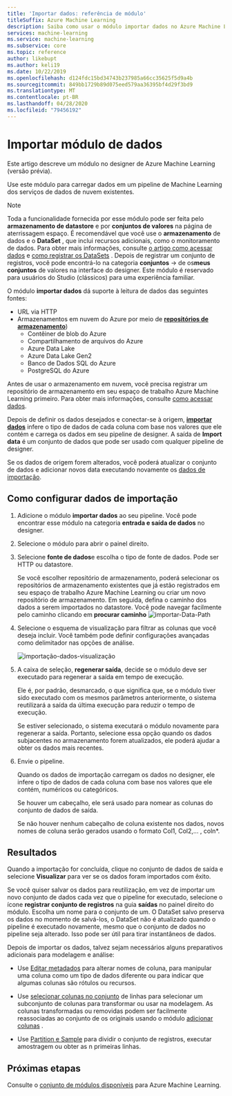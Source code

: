 ```yaml
---
title: 'Importar dados: referência de módulo'
titleSuffix: Azure Machine Learning
description: Saiba como usar o módulo importar dados no Azure Machine Learning para carregar dados em um pipeline de Machine Learning de serviços de dados em nuvem existentes.
services: machine-learning
ms.service: machine-learning
ms.subservice: core
ms.topic: reference
author: likebupt
ms.author: keli19
ms.date: 10/22/2019
ms.openlocfilehash: d124fdc15bd34743b237985a66cc35625f5d9a4b
ms.sourcegitcommit: 849bb1729b89d075eed579aa36395bf4d29f3bd9
ms.translationtype: MT
ms.contentlocale: pt-BR
ms.lasthandoff: 04/28/2020
ms.locfileid: "79456192"
---
```

# <a name="import-data-module"></a>Importar módulo de dados

Este artigo descreve um módulo no designer de Azure Machine Learning (versão prévia).

Use este módulo para carregar dados em um pipeline de Machine Learning dos serviços de dados de nuvem existentes. 

> [!Note]
> Toda a funcionalidade fornecida por esse módulo pode ser feita pelo **armazenamento de datastore** e por **conjuntos de valores** na página de aterrissagem espaço. É recomendável que você use o **armazenamento** de dados e o **DataSet** , que inclui recursos adicionais, como o monitoramento de dados. Para obter mais informações, consulte [o artigo como acessar dados](../how-to-access-data.md) e [como registrar os DataSets](../how-to-create-register-datasets.md) .
> Depois de registrar um conjunto de registros, você pode encontrá-lo na categoria **conjuntos** -> de os**meus conjuntos** de valores na interface do designer. Este módulo é reservado para usuários do Studio (clássicos) para uma experiência familiar. 
>

O módulo **importar dados** dá suporte à leitura de dados das seguintes fontes:

- URL via HTTP
- Armazenamentos em nuvem do Azure por meio de [**repositórios de armazenamento**](../how-to-access-data.md))
    - Contêiner de blob do Azure
    - Compartilhamento de arquivos do Azure
    - Azure Data Lake
    - Azure Data Lake Gen2
    - Banco de Dados SQL do Azure
    - PostgreSQL do Azure    

Antes de usar o armazenamento em nuvem, você precisa registrar um repositório de armazenamento em seu espaço de trabalho Azure Machine Learning primeiro. Para obter mais informações, consulte [como acessar dados](../how-to-access-data.md). 

Depois de definir os dados desejados e conectar-se à origem, **[importar dados](./import-data.md)** infere o tipo de dados de cada coluna com base nos valores que ele contém e carrega os dados em seu pipeline de designer. A saída de **Import data** é um conjunto de dados que pode ser usado com qualquer pipeline de designer.

Se os dados de origem forem alterados, você poderá atualizar o conjunto de dados e adicionar novos data executando novamente os [dados de importação](./import-data.md).

## <a name="how-to-configure-import-data"></a>Como configurar dados de importação

1. Adicione o módulo **importar dados** ao seu pipeline. Você pode encontrar esse módulo na categoria **entrada e saída de dados** no designer.

1. Selecione o módulo para abrir o painel direito.

1. Selecione **fonte de dados**e escolha o tipo de fonte de dados. Pode ser HTTP ou datastore.

    Se você escolher repositório de armazenamento, poderá selecionar os repositórios de armazenamento existentes que já estão registrados em seu espaço de trabalho Azure Machine Learning ou criar um novo repositório de armazenamento. Em seguida, defina o caminho dos dados a serem importados no datastore. Você pode navegar facilmente pelo caminho clicando em **procurar caminho** ![importar-Data-Path](media/module/import-data-path.png)

1. Selecione o esquema de visualização para filtrar as colunas que você deseja incluir. Você também pode definir configurações avançadas como delimitador nas opções de análise.

    ![importação-dados-visualização](media/module/import-data.png)

1. A caixa de seleção, **regenerar saída**, decide se o módulo deve ser executado para regenerar a saída em tempo de execução. 

    Ele é, por padrão, desmarcado, o que significa que, se o módulo tiver sido executado com os mesmos parâmetros anteriormente, o sistema reutilizará a saída da última execução para reduzir o tempo de execução. 

    Se estiver selecionado, o sistema executará o módulo novamente para regenerar a saída. Portanto, selecione essa opção quando os dados subjacentes no armazenamento forem atualizados, ele poderá ajudar a obter os dados mais recentes.


1. Envie o pipeline.

    Quando os dados de importação carregam os dados no designer, ele infere o tipo de dados de cada coluna com base nos valores que ele contém, numéricos ou categóricos.

    Se houver um cabeçalho, ele será usado para nomear as colunas do conjunto de dados de saída.

    Se não houver nenhum cabeçalho de coluna existente nos dados, novos nomes de coluna serão gerados usando o formato Col1, Col2,... , coln*.

## <a name="results"></a>Resultados

Quando a importação for concluída, clique no conjunto de dados de saída e selecione **Visualizar** para ver se os dados foram importados com êxito.

Se você quiser salvar os dados para reutilização, em vez de importar um novo conjunto de dados cada vez que o pipeline for executado, selecione o ícone **registrar conjunto de registros** na guia **saídas** no painel direito do módulo. Escolha um nome para o conjunto de um. O DataSet salvo preserva os dados no momento de salvá-los, o DataSet não é atualizado quando o pipeline é executado novamente, mesmo que o conjunto de dados no pipeline seja alterado. Isso pode ser útil para tirar instantâneos de dados.

Depois de importar os dados, talvez sejam necessários alguns preparativos adicionais para modelagem e análise:

- Use [Editar metadados](./edit-metadata.md) para alterar nomes de coluna, para manipular uma coluna como um tipo de dados diferente ou para indicar que algumas colunas são rótulos ou recursos.

- Use [selecionar colunas no conjunto](./select-columns-in-dataset.md) de linhas para selecionar um subconjunto de colunas para transformar ou usar na modelagem. As colunas transformadas ou removidas podem ser facilmente reassociadas ao conjunto de os originais usando o módulo [adicionar colunas](./add-columns.md) .  

- Use [Partition e Sample](./partition-and-sample.md) para dividir o conjunto de registros, executar amostragem ou obter as n primeiras linhas.

## <a name="next-steps"></a>Próximas etapas

Consulte o [conjunto de módulos disponíveis](module-reference.md) para Azure Machine Learning. 
